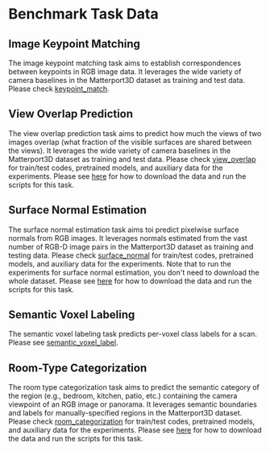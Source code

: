 # Benchmark Task Data

## Image Keypoint Matching
The image keypoint matching task aims to establish correspondences between keypoints in RGB image data.   It leverages the wide variety of camera baselines in the Matterport3D dataset as training and test data. Please check [keypoint_match](keypoint_match).

## View Overlap Prediction
The view overlap prediction task aims to predict how much the views of two images overlap (what fraction of the visible surfaces are shared between the views).  It leverages the wide variety of camera baselines in the Matterport3D dataset as training and test data.  Please check [view_overlap](view_overlap) for train/test codes, pretrained models, and auxiliary data for the experiments.  Please see [here](view_overlap/readme.md) for how to download  the data and run the scripts for this task.

## Surface Normal Estimation
The surface normal estimation task aims toi predict pixelwise surface normals from RGB images.   It leverages normals estimated from the vast number of RGB-D image pairs in the Matterport3D dataset as training and testing data.  Please check [surface_normal](surface_normal) for train/test codes, pretrained models, and auxiliary data for the experiments. Note that to run the experiments for surface normal estimation, you don't need to download the whole dataset. Please see [here](surface_normal/readme.md) for how to download the data and run the scripts for this task.

## Semantic Voxel Labeling
The semantic voxel labeling task predicts per-voxel class labels for a scan. Please see [semantic_voxel_label](semantic_voxel_label).

## Room-Type Categorization  
The room type categorization task aims to predict the semantic category of the region (e.g., bedroom, kitchen, patio, etc.) containing the camera viewpoint of an RGB image or panorama.   It leverages semantic boundaries and labels for manually-specified regions in the Matterport3D dataset.  Please check [room_categorization](room_categorization) for train/test codes, pretrained models, and auxiliary data for the experiments.  Please see [here](room_categorization/readme.md) for how to download the data and run the scripts for this task.
